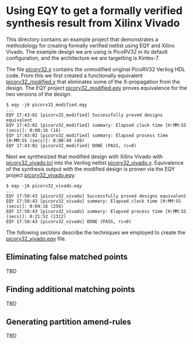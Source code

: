 # Using EQY to get a formally verified synthesis result from Xilinx Vivado

This directory contains an example project that demonstrates a methodology for
creating formally verified netlist using EQY and Xilinx Vivado. The example
design we are using is PicoRV32 in its default configuration, and the
architecture we are targetting is Kintex-7.

The file [picorv32.v](picorv32.v) contains the unmodified original PicoRV32
Verilog HDL code. From this we first created a functionally equivalent
[picorv32_modified.v](picorv32_modified.v) that eliminates some of the
X-propagation from the design. The EQY project [picorv32_modified.eqy](picorv32_modified.eqy)
proves equivalence for the two versions of the design:

```
$ eqy -j6 picorv32_modified.eqy
...
EQY 17:43:02 [picorv32_modified] Successfully proved designs equivalent
EQY 17:43:02 [picorv32_modified] summary: Elapsed clock time [H:MM:SS (secs)]: 0:00:16 (16)
EQY 17:43:02 [picorv32_modified] summary: Elapsed process time [H:MM:SS (secs)]: 0:00:49 (49)
EQY 17:43:02 [picorv32_modified] DONE (PASS, rc=0)
```

Next we synthesized that modified design with Xilinx Vivado with [picorv32_vivado.tcl](picorv32_vivado.tcl)
into the Verilog netlist [picorv32_vivado.v](picorv32_vivado.v). Equivalence of the synthesis output
with the modified design is proven via the EQY project [picorv32_vivado.eqy](picorv32_vivado.eqy):

```
$ eqy -j6 picorv32_vivado.eqy
...
EQY 17:50:43 [picorv32_vivado] Successfully proved designs equivalent
EQY 17:50:43 [picorv32_vivado] summary: Elapsed clock time [H:MM:SS (secs)]: 0:04:16 (256)
EQY 17:50:43 [picorv32_vivado] summary: Elapsed process time [H:MM:SS (secs)]: 0:21:52 (1312)
EQY 17:50:43 [picorv32_vivado] DONE (PASS, rc=0)
```

The following sections describe the techniques we employed to create the [picorv32_vivado.eqy](picorv32_vivado.eqy) file.

## Eliminating false matched points

TBD

## Finding additional matching points

TBD

## Generating partition amend-rules

TBD
